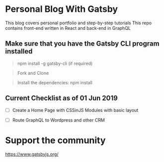 # Personal Blog With Gatsby 
This blog covers personal portfolio and step-by-step tutorials
This repo contains front-end written in React and back-end in GraphQL

## Make sure that you have the Gatsby CLI program installed

> npm install -g gatsby-cli (if required)

> Fork and Clone

> Install the dependencies: npm install


## Current Checklist as of 01 Jun 2019 
- [ ] Create a Home Page with CSSinJS Modules with basic layout
- [ ] Route GraphQL to Wordpress and other CRM 


# Support the community 
https://www.gatsbyjs.org/


